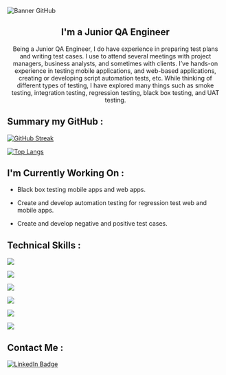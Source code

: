 ![Banner GitHub](https://user-images.githubusercontent.com/52105079/199041815-5bd841f2-3bc8-41ee-bb17-e5fd4dd6e549.png)

<h2 align="center">
I'm a Junior QA Engineer
</h2> 

<p align="center">
Being a Junior QA Engineer, I do have experience in preparing test plans and writing test cases. I use to attend several meetings with project managers, business analysts, and sometimes with clients. I’ve hands-on experience in testing mobile applications, and web-based applications, creating or developing script automation tests, etc. While thinking of different types of testing, I have explored many things such as smoke testing, integration testing, regression testing, black box testing, and UAT testing.
</p>

## Summary my GitHub :

[![GitHub Streak](http://github-readme-streak-stats.herokuapp.com?user=nayaCodeStudio&theme=dark&background=000000)](https://git.io/streak-stats)

[![Top Langs](https://github-readme-stats.vercel.app/api/top-langs/?username=nayaCodeStudio&layout=compact&theme=vision-friendly-dark)](https://github.com/anuraghazra/github-readme-stats)

## I'm Currently Working On :

- Black box testing mobile apps and web apps.

- Create and develop automation testing for regression test web and mobile apps.

- Create and develop negative and positive test cases.

## Technical Skills :

![](https://img.shields.io/badge/JavaScript-F7DF1E?style=for-the-badge&logo=javascript&logoColor=black)

![](https://img.shields.io/badge/Node.js-43853D?style=for-the-badge&logo=node.js&logoColor=white)

![](https://img.shields.io/badge/Python-14354C?style=for-the-badge&logo=python&logoColor=white)

![](https://img.shields.io/badge/Java-ED8B00?style=for-the-badge&logo=java&logoColor=white)

![](https://img.shields.io/badge/Kotlin-0095D5?&style=for-the-badge&logo=kotlin&logoColor=white)

![](https://img.shields.io/badge/mocha.js-323330?style=for-the-badge&logo=mocha&logoColor=Brown)

## Contact Me :

<div id="badges">
  <a href="https://www.linkedin.com/in/nayanurwiyoga">
    <img src="https://img.shields.io/badge/LinkedIn-blue?style=for-the-badge&logo=linkedin&logoColor=white" alt="LinkedIn Badge"/>
  </a>
</div>
